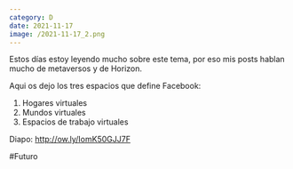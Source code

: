 ```yaml
--- 
category: D 
date: 2021-11-17 
image: /2021-11-17_2.png 
--- 
```


Estos días estoy leyendo mucho sobre este tema, por eso mis posts hablan mucho de metaversos y de Horizon. 

Aqui os dejo los tres espacios que define Facebook:

1) Hogares virtuales
2) Mundos virtuales
3) Espacios de trabajo virtuales

Diapo: http://ow.ly/IomK50GJJ7F

#Futuro
